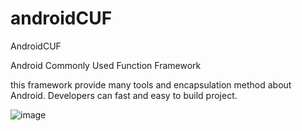 # androidCUF
AndroidCUF

Android Commonly Used Function Framework

this framework provide many tools and encapsulation method about Android.
Developers can fast and easy to build project.

 ![image](https://github.com/paipianwang/passw0rd/raw/master/image/frame.png)

